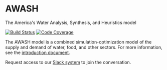 # AWASH
The America's Water Analysis, Synthesis, and Heuristics model

[![Build Status](https://travis-ci.org/AmericasWater/awash.svg?branch=master)](https://travis-ci.org/AmericasWater/awash)
[![Code Coverage](https://codecov.io/gh/AmericasWater/awash/branch/master/graph/badge.svg)](https://codecov.io/gh/AmericasWater/awash)

The AWASH model is a combined simulation-optimization model of the
supply and demand of water, food, and other sectors.  For more
information, see the [introduction
document](https://github.com/AmericasWater/awash/blob/master/docs/introduction.ipynb).

Request access to our <a href="https://awashmodel.slack.com/">Slack system</a> to join the conversation.
